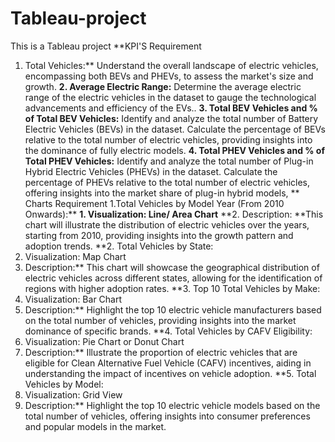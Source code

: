 # Tableau-project
This is a Tableau project
**KPI'S Requirement
1. Total Vehicles:**
Understand the overall landscape of electric vehicles, encompassing both BEVs and PHEVs, to assess the market's size and growth.
**2. Average Electric Range:**
Determine the average electric range of the electric vehicles in the dataset to gauge the technological advancements and efficiency of the EVs..
**3. Total BEV Vehicles and % of Total BEV Vehicles:**
Identify and analyze the total number of Battery Electric Vehicles (BEVs) in the dataset.
Calculate the percentage of BEVs relative to the total number of electric vehicles, providing insights into the dominance of fully electric models.
**4. Total PHEV Vehicles and % of Total PHEV Vehicles:**
Identify and analyze the total number of Plug-in Hybrid Electric Vehicles (PHEVs) in the dataset.
Calculate the percentage of PHEVs relative to the total number of electric vehicles, offering insights into the market share of plug-in hybrid models,
**
 Charts Requirement
1.Total Vehicles by Model Year (From 2010 Onwards):**
**1. Visualization: Line/ Area Chart**
**2. Description: **This chart will illustrate the distribution of electric vehicles over the years, starting from 2010, providing insights into the growth pattern and adoption trends.
**2. Total Vehicles by State:
1. Visualization: Map Chart
2. Description:** This chart will showcase the geographical distribution of electric vehicles across different states, allowing for the identification of regions with higher adoption rates.
**3. Top 10 Total Vehicles by Make:
1. Visualization: Bar Chart
2. Description:** Highlight the top 10 electric vehicle manufacturers based on the total number of vehicles, providing insights into the market dominance of specific brands.
**4. Total Vehicles by CAFV Eligibility:
1. Visualization: Pie Chart or Donut Chart
2. Description:** Illustrate the proportion of electric vehicles that are eligible for Clean Alternative Fuel Vehicle (CAFV) incentives, aiding in understanding the impact of incentives on vehicle adoption.
**5. Total Vehicles by Model:
1. Visualization: Grid View
2. Description:** Highlight the top 10 electric vehicle models based on the total number of vehicles, offering insights into consumer preferences and popular models in the market.
